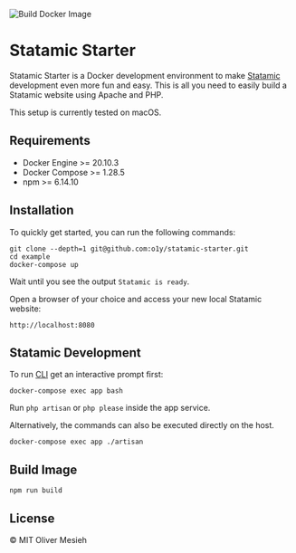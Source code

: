 ![Build Docker Image](https://github.com/o1y/statamic-starter/actions/workflows/main.yml/badge.svg)

# Statamic Starter

Statamic Starter is a Docker development environment to make [Statamic](https://www.statamic.com) development even more fun and easy. This is all you need to easily build a Statamic website using Apache and PHP.

This setup is currently tested on macOS.

## Requirements

* Docker Engine >= 20.10.3
* Docker Compose >= 1.28.5
* npm >= 6.14.10

## Installation

To quickly get started, you can run the following commands:

```
git clone --depth=1 git@github.com:o1y/statamic-starter.git
cd example
docker-compose up
```

Wait until you see the output `Statamic is ready`.

Open a browser of your choice and access your new local Statamic website:

```
http://localhost:8080
```

## Statamic Development

To run [CLI](https://statamic.dev/cli) get an interactive prompt first:

```
docker-compose exec app bash
```

Run `php artisan` or `php please` inside the app service.


Alternatively, the commands can also be executed directly on the host.

```
docker-compose exec app ./artisan
```

## Build Image

```
npm run build
```

## License

© MIT Oliver Mesieh